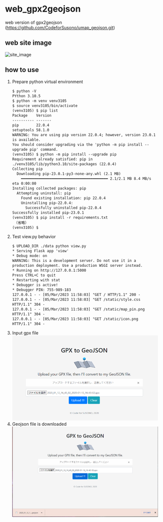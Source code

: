 # web_gpx2geojson

web version of gpx2geojson (https://github.com/CodeforSusono/umap_geojson.git)

## web site image

![site_image](https://user-images.githubusercontent.com/13390370/73189211-6038e600-4167-11ea-9211-2c011a084aa0.PNG)

## how to use

1. Prepare python virtual environment  
    ```
    $ python -V
    PYthon 3.10.5
    $ python -m venv venv3105
    $ source venv3105/bin/activate
    (venv3105) $ pip list
    Package    Version
    ---------- -------
    pip        22.0.4
    setuptools 58.1.0
    WARNING: You are using pip version 22.0.4; however, version 23.0.1 is available.
    You should consider upgrading via the 'python -m pip install --upgrade pip' command.
    (venv3105) $ python -m pip install --upgrade pip
    Requirement already satisfied: pip in ./venv3105/lib/python3.10/site-packages (22.0.4)
    Collecting pip
      Downloading pip-23.0.1-py3-none-any.whl (2.1 MB)
        ━━━━━━━━━━━━━━━━━━━━━━━━━━━━━━━━━━━━━━━━ 2.1/2.1 MB 8.4 MB/s eta 0:00:00
    Installing collected packages: pip
      Attempting uninstall: pip
        Found existing installation: pip 22.0.4
        Uninstalling pip-22.0.4:
          Successfully uninstalled pip-22.0.4
    Successfully installed pip-23.0.1
    (venv3105) $ pip install -r requirements.txt
    　（省略）
    (venv3105) $
    ```
1. Test view.py behavior
    ```
    $ UPLOAD_DIR ./data python view.py
    * Serving Flask app 'view'
    * Debug mode: on
    WARNING: This is a development server. Do not use it in a production deployment. Use a production WSGI server instead.
    * Running on http://127.0.0.1:5000
    Press CTRL+C to quit
    * Restarting with stat
    * Debugger is active!
    * Debugger PIN: 755-989-183
    127.0.0.1 - - [05/Mar/2023 11:58:03] "GET / HTTP/1.1" 200 -
    127.0.0.1 - - [05/Mar/2023 11:58:03] "GET /static/style.css HTTP/1.1" 304 -
    127.0.0.1 - - [05/Mar/2023 11:58:03] "GET /static/map_pin.png HTTP/1.1" 304 -
    127.0.0.1 - - [05/Mar/2023 11:58:03] "GET /static/icon.png HTTP/1.1" 304 -
    ```
1. Input gpx file
  ![アップロードするgpxファイルを指定](static/input_gpxfile.png)
1. Geojson file is downloaded
  ![処理結果のgeojsonファイルがダウンロードされる](static/downloaded_resultfile.png) 